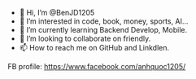 - 👋 Hi, I’m @BenJD1205
- 👀 I’m interested in code, book, money, sports, AI...
- 🌱 I’m currently learning Backend Develop, Mobile.
- 💞️ I’m looking to collaborate on friendly.
- 📫 How to reach me on GitHub and Linkdlen.

<!---
BenJD1205/BenJD1205 is a ✨ special ✨ repository because its `README.md` (this file) appears on your GitHub profile.
You can click the Preview link to take a look at your changes.
--->
FB profile: https://www.facebook.com/anhquoc1205/

